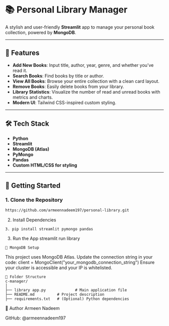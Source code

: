 # 📚 Personal Library Manager

A stylish and user-friendly **Streamlit** app to manage your personal book collection, powered by **MongoDB**.

---

## 🌟 Features

- **Add New Books**: Input title, author, year, genre, and whether you’ve read it.
- **Search Books**: Find books by title or author.
- **View All Books**: Browse your entire collection with a clean card layout.
- **Remove Books**: Easily delete books from your library.
- **Library Statistics**: Visualize the number of read and unread books with metrics and charts.
- **Modern UI**: Tailwind CSS-inspired custom styling.

---

## 🛠️ Tech Stack

- **Python**
- **Streamlit**
- **MongoDB (Atlas)**
- **PyMongo**
- **Pandas**
- **Custom HTML/CSS for styling**

---

## 🚀 Getting Started

### 1. Clone the Repository

```bash
https://github.com/armeennadeem197/personal-library.git
```
2. Install Dependencies
  ```
3. pip install streamlit pymongo pandas

```
3. Run the App
streamlit run library
```
🔐 MongoDB Setup
```
This project uses MongoDB Atlas. Update the connection string in your code:
client = MongoClient("your_mongodb_connection_string")
Ensure your cluster is accessible and your IP is whitelisted.

```
📁 Folder Structure
c-manager/
│
├── library app.py             # Main application file
├── README.md          # Project description
├── requirements.txt   # (Optional) Python dependencies

```
🙌 Author
Armeen Nadeem

GitHub: @armeennadeem197


